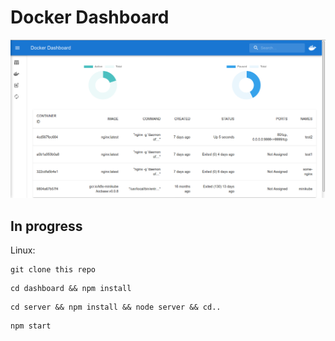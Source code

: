 # Docker Dashboard

<img src="src/icons/screen.png" alt="main-page">

## In progress

Linux:
```
git clone this repo
```

```
cd dashboard && npm install
```

```
cd server && npm install && node server && cd..
```

```
npm start
```